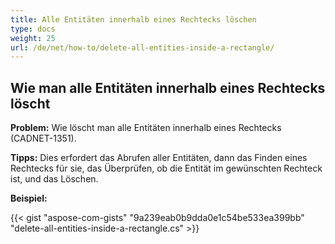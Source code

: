 ```yaml
---
title: Alle Entitäten innerhalb eines Rechtecks löschen
type: docs
weight: 25
url: /de/net/how-to/delete-all-entities-inside-a-rectangle/
---
```


## **Wie man alle Entitäten innerhalb eines Rechtecks löscht**

**Problem:** Wie löscht man alle Entitäten innerhalb eines Rechtecks (CADNET-1351).

**Tipps:** Dies erfordert das Abrufen aller Entitäten, dann das Finden eines Rechtecks für sie, das Überprüfen, ob die Entität im gewünschten Rechteck ist, und das Löschen.

**Beispiel:**

{{< gist "aspose-com-gists" "9a239eab0b9dda0e1c54be533ea399bb" "delete-all-entities-inside-a-rectangle.cs" >}}
